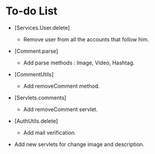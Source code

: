 # To-do List

* [Services.User.delete]
	- Remove user from all the accounts that follow him.
* [Comment.parse]
	- Add parse methods : Image, Video, Hashtag.
* [CommentUtils]
	- Add removeComment method.
* [Servlets.comments]
 	- Add removeComment servlet.
* [AuthUtils.delete]
	- Add mail verification.

* Add new servlets for change image and description.